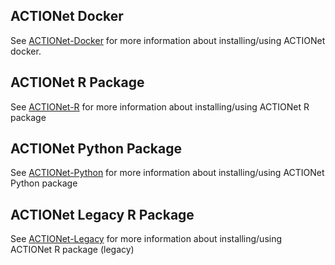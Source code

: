 ## ACTIONet Docker
See [ACTIONet-Docker](https://github.com/shmohammadi86/ACTIONet/tree/Docker) for more information about installing/using ACTIONet docker.

## ACTIONet R Package
See [ACTIONet-R](https://github.com/shmohammadi86/ACTIONet/tree/R) for more information about installing/using ACTIONet R package

## ACTIONet Python Package
See [ACTIONet-Python](https://github.com/shmohammadi86/ACTIONet/tree/python) for more information about installing/using ACTIONet Python package

## ACTIONet Legacy R Package
See [ACTIONet-Legacy](https://github.com/shmohammadi86/ACTIONet/tree/legacy) for more information about installing/using ACTIONet R package (legacy)
